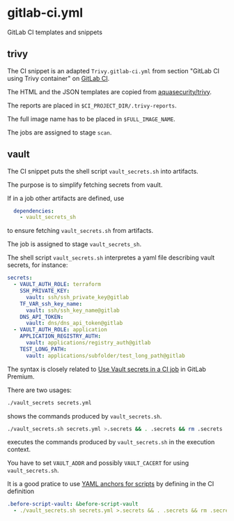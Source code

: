 # gitlab-ci.yml

GitLab CI templates and snippets

## trivy

The CI snippet is an adapted `Trivy.gitlab-ci.yml` from section "GitLab CI using Trivy container" on [GitLab CI](https://aquasecurity.github.io/trivy/v0.22.0/advanced/integrations/gitlab-ci/).

The HTML and the JSON templates are copied from [aquasecurity/trivy](https://github.com/aquasecurity/trivy/blob/main/contrib/).

The reports are placed in `$CI_PROJECT_DIR/.trivy-reports`.

The full image name has to be placed in `$FULL_IMAGE_NAME`.

The jobs are assigned to stage `scan`.

## vault

The CI snippet puts the shell script `vault_secrets.sh` into artifacts.

The purpose is to simplify fetching secrets from vault.

If in a job other artifacts are defined, use

```yaml
  dependencies:
    - vault_secrets_sh
```

to ensure fetching `vault_secrets.sh` from artifacts.

The job is assigned to stage `vault_secrets_sh`.

The shell script `vault_secrets.sh` interpretes a yaml file describing vault secrets, for instance:

```yaml
secrets:
  - VAULT_AUTH_ROLE: terraform
    SSH_PRIVATE_KEY:
      vault: ssh/ssh_private_key@gitlab
    TF_VAR_ssh_key_name:
      vault: ssh/ssh_key_name@gitlab
    DNS_API_TOKEN:
      vault: dns/dns_api_token@gitlab
  - VAULT_AUTH_ROLE: application
    APPLICATION_REGISTRY_AUTH:
      vault: applications/registry_auth@gitlab
    TEST_LONG_PATH:
      vault: applications/subfolder/test_long_path@gitlab    
```

The syntax is closely related to [Use Vault secrets in a CI job](https://docs.gitlab.com/ee/ci/secrets/index.html#use-vault-secrets-in-a-ci-job) in GitLab Premium.

There are two usages:

```bash
./vault_secrets secrets.yml
```

shows the commands produced by `vault_secrets.sh`.

```bash
./vault_secrets.sh secrets.yml >.secrets && . .secrets && rm .secrets
```

executes the commands produced by `vault_secrets.sh` in the execution context.

You have to set `VAULT_ADDR` and possibly `VAULT_CACERT` for using `vault_secrets.sh`.

It is a good pratice to use [YAML anchors for scripts](https://docs.gitlab.com/ee/ci/yaml/yaml_optimization.html#yaml-anchors-for-scripts) by defining in the CI definition

```yaml
.before-script-vault: &before-script-vault
  - ./vault_secrets.sh secrets.yml >.secrets && . .secrets && rm .secrets
```
